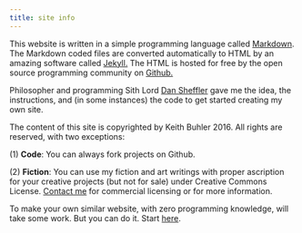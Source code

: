 ```yaml
---
title: site info
---
```


This website is written in a simple programming language called [Markdown](https://daringfireball.net/projects/markdown/syntax">Markdown). The Markdown coded files are converted automatically to HTML by an amazing software called [Jekyll.](https://jekyllrb.com/) The HTML is hosted for free by the open source programming community on [Github.](http://www.github.com) 

Philosopher and programming Sith Lord [Dan Sheffler](http://www.dansheffler.com) gave me the idea, the instructions, and (in some instances) the code to get started creating my own site. 

The content of this site is copyrighted by Keith Buhler 2016. All rights are reserved, with two exceptions:

(1) **Code**: You can always fork projects on Github.

(2) **Fiction**: You can use my fiction and art writings with proper ascription for your creative projects (but not for sale) under Creative Commons License. [Contact me](emailto:keithedbuhler@gmail.com) for commercial licensing or for more information.

To make your own similar website, with zero programming knowledge, will take some work. But you can do it. Start [here](http://www.smashingmagazine.com/2014/08/build-blog-jekyll-github-pages/).